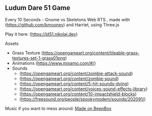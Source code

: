 Ludum Dare 51 Game
------------------

Every 10 Seconds - Gnome vs Skeletons Web RTS , made with (https://github.com/kmooney) and Harriet, using Three.js

Play it here: (https://ld51.nikolaj.dev)

Assets

* Grass Texture (https://opengameart.org/content/tileable-grass-textures-set-1-grass01png)
* Animations (https://www.mixamo.com/#/)
* Sounds
  * (https://opengameart.org/content/zombie-attack-sound)
  * (https://opengameart.org/content/zombie-sound)
  * (https://opengameart.org/content/5-hit-sounds-dying) 
  * (https://opengameart.org/content/voices-sound-effects-library)
  * (https://opengameart.org/content/10-impactshield-blocks)
  * (https://freesound.org/people/spookymodem/sounds/202091/)

Music if you want to mess around:
[Made on BeepBox](https://www.beepbox.co/#9n31s0k0l01e0ft2ma7g0gj07r1i0o241T1v1u84f10r8q011d35AcF8B5Q0259P8998E0T0v1u58f0q0x10ob1d03w5h1E1b7T1v1uaaf0q0x10kb1d35A2F0BcQ2d00Pc550E2bg7eT4v1uf0f0q011z6666ji8k8k3jSBKSJJAArriiiiii07JCABrzrrrrrrr00YrkqHrsrrrrjr005zrAqzrjzrrqr1jRjrqGGrrzsrsA099ijrABJJJIAzrrtirqrqjqixzsrAjrqjiqaqqysttAJqjikikrizrHtBJJAzArzrIsRCITKSS099ijrAJS____Qg99habbCAYrDzh00E0b8y8y8y8y8y8M004zhid58Ss000000g41000000008y8y8Mp22uDBWpvEa-LqFGHIFGHJFGHIFGHxqqGXaqGUaCGKOCGLuFGHIFGHLFGHIFGHLFGHIFGHLFGHbMjOZdvRjsvNjtfE9HZ3ItgS-NSZkX7uS-NSTJvYNVtXunZTtOZbQT7_7jw9VuCze8Z0OW3bEcKwOVvgpt1BQ71w)